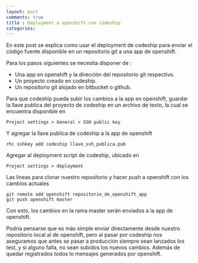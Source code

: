 ```yaml
---
layout: post
comments: true
title : Deployment a openshift con codeship
categories:
---
```


En este post se explica como usar el deployment de codeship para enviar el código fuente disponible en un repositorio git a una app de openshift.

Para los pasos siguientes se necesita disponer de :

* Una app en openshift y la dirección del repositorio git respectivo.
* Un proyecto creado en codeship.
* Un repositorio git alojado en bitbucket o github.

Para que codeship pueda subir los cambios a la app en openshift, guardar la llave publica del proyecto de codeship en un archivo de texto, la cual se encuentra disponible en

    Project settings > General > SSH public key

Y agregar la llave publica de codeship a la app de openshift

    rhc sshkey add codeship llave_ssh_publica.pub

Agregar al deployment script de codeship, ubicado en

    Project settings > deployment

Las lineas para clonar nuestro repositorio y hacer push a openshift con los cambios actuales

    git remote add openshift repositorio_de_openshift_app
    git push openshift master

Con esto, los cambios en la rama master serán enviados a la app de openshift.

Podría pensarse que es más simple enviar directamente desde nuestro repositorio local al de openshift, pero al pasar por codeship nos aseguramos que antes se pasar a producción siempre sean lanzados los test, y si alguno falla, no sean subidos los nuevos cambios. Además de quedar registrados todos lo mensajes generados por openshift.

